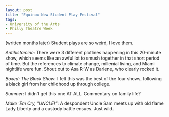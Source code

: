 ```yaml
---
layout: post
title: "Equinox New Student Play Festival"
tags:
- University of the Arts
- Philly Theatre Week
---
```

(written months later)
Student plays are so weird, I love them.

*Antihistamine*: There were 3 different plotlines happening in this 20-minute show, which seems like an awful lot to smush together in that short period of time. But the references to climate change, millenial living, and Miami nightlife were fun. Shout out to Asa R-W as Darlene, who clearly rocked it.

*Boxed: The Black Show*: I felt this was the best of the four shows, following a black girl from her childhood up through college.

*Summer*: I didn't get this one AT ALL. Commentary on family life?

*Make 'Em Cry, "UNCLE!"*: A despondent Uncle Sam meets up with old flame Lady Liberty and a custody battle ensues. Just wild.  
